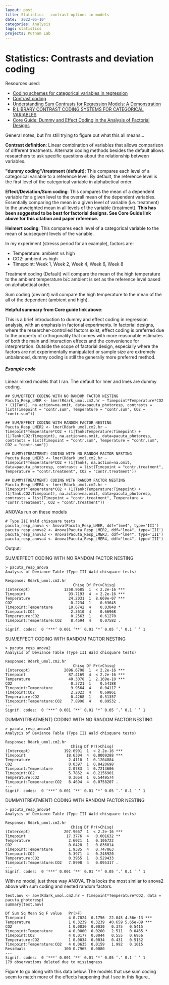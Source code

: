 ```yaml
---
layout: post
title: Statistics - contrast options in models
date: '2022-05-10'
categories: Analysis
tags: statistics
projects: Putnam Lab
---
```


# Statistics: Contrasts and deviation coding

Resources used:  
- [Coding schemes for categorical variables in regression](https://www.polyu.edu.hk/cbs/sjpolit/coding_schemes.html)  
- [Contrast coding](https://marissabarlaz.github.io/portfolio/contrastcoding/)  
- [Understanding Sum Contrasts for Regression Models: A Demonstration](https://rpubs.com/monajhzhu/608609)  
- [R LIBRARY CONTRAST CODING SYSTEMS FOR CATEGORICAL VARIABLES](https://stats.oarc.ucla.edu/r/library/r-library-contrast-coding-systems-for-categorical-variables/#DEVIATION)  
- [Core Guide: Dummy and Effect Coding in the Analysis of Factorial Designs](https://sites.globalhealth.duke.edu/rdac/wp-content/uploads/sites/27/2020/08/Core-Guide_Dummy-and-Effect-Coding_16-03-20.pdf)

General notes, but I'm still trying to figure out what this all means...

**Contrast definition**: Linear combination of variables that allows comparison of different treatments. Alternate coding methods besides the default allows researchers to ask specific questions about the relationship between variables.

**"dummy coding"/treatment (default)**: This compares each level of a categorical variable to a reference level. By default, the reference level is the first level of the categorical variable in alphabetical order.

**Effect/Deviation/Sum coding**: This compares the mean of a dependent variable for a given level to the overall mean of the dependent variables. Essentially comparing the mean in a given level of variable (i.e. treatment) to the unweighted mean in all levels of the variable (treatment). **This has been suggested to be best for factorial designs. See Core Guide link above for this citation and paper reference.**

**Helmert coding**: This compares each level of a categorical variable to the mean of subsequent levels of the variable.


In my experiment (stresss period for an example), factors are:
- Temperature: ambient vs high    
- CO2: ambient vs high    
- Timepoint: Week 1, Week 2, Week 4, Week 6, Week 8

Treatment coding (Default) will compare the mean of the high temperature to the ambient temperature b/c ambient is set as the reference level based on alphabetical order.

Sum coding (deviant) will compare the high temperature to the mean of the all of the dependent (ambient and high).

**Helpful summary from Core guide link above**:

This is a brief introduction to dummy and effect coding in regression analysis, with an emphasis in factorial experiments. In factorial designs, where the researcher-controlled factors exist, effect coding is preferred due to the property of orthogonality that comes with more reasonable estimates of both the main and interaction effects and the convenience for interpretation. Outside the scope of factorial design, especially where the factors are not experimentally manipulated or sample size are extremely unbalanced, dummy coding is still the generally more preferred method.

##### Example code

Linear mixed models that I ran. The default for lmer and lmes are dummy coding.   

```
## SUM/EFFECT CODING WITH NO RANDOM FACTOR NESTING
Pacuta_Resp_LMER <- lmer(Rdark_umol.cm2.hr ~ Timepoint*Temperature*CO2 + (1|Tank), na.action=na.omit, data=pacuta_photoresp, contrasts = list(Timepoint = "contr.sum", Temperature = "contr.sum", CO2 = "contr.sum"))

## SUM/EFFECT CODING WITH RANDOM FACTOR NESTING
Pacuta_Resp_LMER2 <- lmer(Rdark_umol.cm2.hr ~ Timepoint*Temperature*CO2 + (1|Tank:Temperature:Timepoint) + (1|Tank:CO2:Timepoint), na.action=na.omit, data=pacuta_photoresp, contrasts = list(Timepoint = "contr.sum", Temperature = "contr.sum", CO2 = "contr.sum"))

## DUMMY(TREATMENT) CODING WITH NO RANDOM FACTOR NESTING
Pacuta_Resp_LMER3 <- lmer(Rdark_umol.cm2.hr ~ Timepoint*Temperature*CO2 + (1|Tank), na.action=na.omit, data=pacuta_photoresp, contrasts = list(Timepoint = "contr.treatment", Temperature = "contr.treatment", CO2 = "contr.treatment"))

## DUMMY(TREATMENT) CODING WITH RANDOM FACTOR NESTING
Pacuta_Resp_LMER4 <- lmer(Rdark_umol.cm2.hr ~ Timepoint*Temperature*CO2 + (1|Tank:Temperature:Timepoint) + (1|Tank:CO2:Timepoint), na.action=na.omit, data=pacuta_photoresp, contrasts = list(Timepoint = "contr.treatment", Temperature = "contr.treatment", CO2 = "contr.treatment"))
```

ANOVAs run on these models

```
# Type III Wald chisquare tests
pacuta_resp_anova <- Anova(Pacuta_Resp_LMER, ddf="lme4", type='III')
pacuta_resp_anova2 <- Anova(Pacuta_Resp_LMER2, ddf="lme4", type='III')
pacuta_resp_anova3 <- Anova(Pacuta_Resp_LMER3, ddf="lme4", type='III')
pacuta_resp_anova4 <- Anova(Pacuta_Resp_LMER4, ddf="lme4", type='III')
```

Output:

SUM/EFFECT CODING WITH NO RANDOM FACTOR NESTING

```
> pacuta_resp_anova
Analysis of Deviance Table (Type III Wald chisquare tests)

Response: Rdark_umol.cm2.hr
                              Chisq Df Pr(>Chisq)    
(Intercept)               1258.9685  1  < 2.2e-16 ***
Timepoint                   93.7193  4  < 2.2e-16 ***
Temperature                 24.2031  1  8.669e-07 ***
CO2                          0.2234  1    0.63645    
Timepoint:Temperature       10.6742  4    0.03048 *  
Timepoint:CO2                2.3610  4    0.66968    
Temperature:CO2              0.2563  1    0.61270    
Timepoint:Temperature:CO2    8.4694  4    0.07582 .  
---
Signif. codes:  0 ‘***’ 0.001 ‘**’ 0.01 ‘*’ 0.05 ‘.’ 0.1 ‘ ’ 1
```

SUM/EFFECT CODING WITH RANDOM FACTOR NESTING

```
> pacuta_resp_anova2
Analysis of Deviance Table (Type III Wald chisquare tests)

Response: Rdark_umol.cm2.hr
                              Chisq Df Pr(>Chisq)    
(Intercept)               2096.6798  1  < 2.2e-16 ***
Timepoint                   87.4169  4  < 2.2e-16 ***
Temperature                 40.3078  1  2.169e-10 ***
CO2                          0.3721  1    0.54188    
Timepoint:Temperature        9.9564  4    0.04117 *  
Timepoint:CO2                2.2023  4    0.69861    
Temperature:CO2              0.4268  1    0.51357    
Timepoint:Temperature:CO2    7.8998  4    0.09532 .  
---
Signif. codes:  0 ‘***’ 0.001 ‘**’ 0.01 ‘*’ 0.05 ‘.’ 0.1 ‘ ’ 1
```

DUMMY(TREATMENT) CODING WITH NO RANDOM FACTOR NESTING

```
> pacuta_resp_anova3
Analysis of Deviance Table (Type III Wald chisquare tests)

Response: Rdark_umol.cm2.hr
                             Chisq Df Pr(>Chisq)    
(Intercept)               192.6901  1  < 2.2e-16 ***
Timepoint                  18.6304  4  0.0009288 ***
Temperature                 2.4110  1  0.1204884    
CO2                         0.0397  1  0.8420698    
Timepoint:Temperature       2.0783  4  0.7213606    
Timepoint:CO2               5.7862  4  0.2156901    
Temperature:CO2             0.3664  1  0.5449574    
Timepoint:Temperature:CO2   8.4694  4  0.0758207 .  
---
Signif. codes:  0 ‘***’ 0.001 ‘**’ 0.01 ‘*’ 0.05 ‘.’ 0.1 ‘ ’ 1
```

DUMMY(TREATMENT) CODING WITH RANDOM FACTOR NESTING

```
> pacuta_resp_anova4
Analysis of Deviance Table (Type III Wald chisquare tests)

Response: Rdark_umol.cm2.hr
                             Chisq Df Pr(>Chisq)    
(Intercept)               207.9667  1  < 2.2e-16 ***
Timepoint                  17.3776  4   0.001632 **
Temperature                 2.6021  1   0.106722    
CO2                         0.0428  1   0.836014    
Timepoint:Temperature       1.9385  4   0.747063    
Timepoint:CO2               5.3971  4   0.248920    
Temperature:CO2             0.3955  1   0.529433    
Timepoint:Temperature:CO2   7.8998  4   0.095317 .  
---
Signif. codes:  0 ‘***’ 0.001 ‘**’ 0.01 ‘*’ 0.05 ‘.’ 0.1 ‘ ’ 1
```

With no model, just three way ANOVA. This looks the most similar to anova2 above with sum coding and nested random factors.

```
test.aov <- aov(Rdark_umol.cm2.hr ~ Timepoint*Temperature*CO2, data = pacuta_photoresp)
summary(test.aov)

Df Sum Sq Mean Sq F value   Pr(>F)    
Timepoint                   4 0.7024  0.1756  22.045 4.56e-13 ***
Temperature                 1 0.3239  0.3239  40.659 5.65e-09 ***
CO2                         1 0.0030  0.0030   0.375   0.5415    
Timepoint:Temperature       4 0.0800  0.0200   2.511   0.0465 *  
Timepoint:CO2               4 0.0177  0.0044   0.555   0.6956    
Temperature:CO2             1 0.0034  0.0034   0.431   0.5132    
Timepoint:Temperature:CO2   4 0.0635  0.0159   1.992   0.1015    
Residuals                 100 0.7965  0.0080                     
---
Signif. codes:  0 ‘***’ 0.001 ‘**’ 0.01 ‘*’ 0.05 ‘.’ 0.1 ‘ ’ 1
179 observations deleted due to missingness
```

Figure to go along with this data below. The models that use sum coding seem to match more of the effects happening that I see in this figure..

![]()
